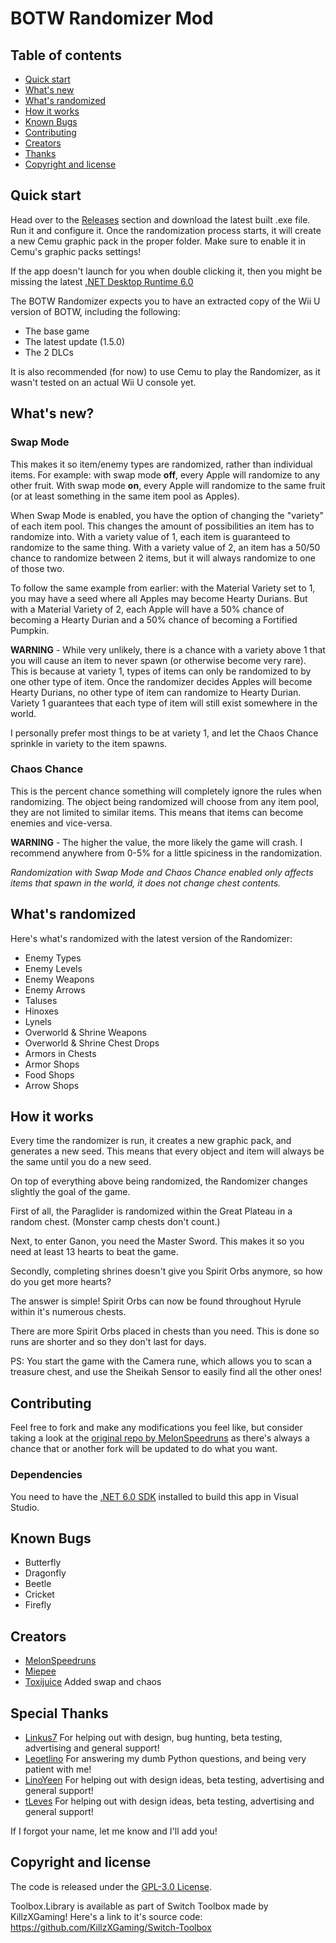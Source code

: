 # BOTW Randomizer Mod

## Table of contents

- [Quick start](#quick-start)
- [What's new](#whats-new)
- [What's randomized](#whats-randomized)
- [How it works](#how-it-works)
- [Known Bugs](#known-bugs)
- [Contributing](#contributing)
- [Creators](#creators)
- [Thanks](#special-thanks)
- [Copyright and license](#copyright-and-license)


## Quick start

Head over to the [Releases](https://github.com/Toxijuice/BotwRandomizer/releases) section and download the latest built .exe file. Run it and configure it. Once the randomization process starts, it will create a new Cemu graphic pack in the proper folder. Make sure to enable it in Cemu's graphic packs settings!

If the app doesn't launch for you when double clicking it, then you might be missing the latest [.NET Desktop Runtime 6.0](https://dotnet.microsoft.com/en-us/download/dotnet/6.0)

The BOTW Randomizer expects you to have an extracted copy of the Wii U version of BOTW, including the following:
- The base game
- The latest update (1.5.0)
- The 2 DLCs

It is also recommended (for now) to use Cemu to play the Randomizer, as it wasn't tested on an actual Wii U console yet.

## What's new?

### Swap Mode
This makes it so item/enemy types are randomized, rather than individual items. For example: with swap mode **off**, every Apple will randomize to any other fruit. With swap mode **on**, every Apple will randomize to the same fruit (or at least something in the same item pool as Apples).

When Swap Mode is enabled, you have the option of changing the "variety" of each item pool. This changes the amount of possibilities an item has to randomize into. With a variety value of 1, each item is guaranteed to randomize to the same thing. With a variety value of 2, an item has a 50/50 chance to randomize between 2 items, but it will always randomize to one of those two.

To follow the same example from earlier: with the Material Variety set to 1, you may have a seed where all Apples may become Hearty Durians. But with a Material Variety of 2, each Apple will have a 50% chance of becoming a Hearty Durian and a 50% chance of becoming a Fortified Pumpkin.

**WARNING** - While very unlikely, there is a chance with a variety above 1 that you will cause an item to never spawn (or otherwise become very rare). This is because at variety 1, types of items can only be randomized to by one other type of item. Once the randomizer decides Apples will become Hearty Durians, no other type of item can randomize to Hearty Durian. Variety 1 guarantees that each type of item will still exist somewhere in the world.

I personally prefer most things to be at variety 1, and let the Chaos Chance sprinkle in variety to the item spawns.


### Chaos Chance
This is the percent chance something will completely ignore the rules when randomizing. The object being randomized will choose from any item pool, they are not limited to similar items. This means that items can become enemies and vice-versa.

**WARNING** - The higher the value, the more likely the game will crash. I recommend anywhere from 0-5% for a little spiciness in the randomization.


*Randomization with Swap Mode and Chaos Chance enabled only affects items that spawn in the world, it does not change chest contents.*

## What's randomized

Here's what's randomized with the latest version of the Randomizer:

 - Enemy Types
 - Enemy Levels
 - Enemy Weapons
 - Enemy Arrows
 - Taluses
 - Hinoxes
 - Lynels
 - Overworld & Shrine Weapons
 - Overworld & Shrine Chest Drops
 - Armors in Chests
 - Armor Shops
 - Food Shops
 - Arrow Shops

## How it works

Every time the randomizer is run, it creates a new graphic pack, and generates a new seed. This means that every object and item will always be the same until you do a new seed.

On top of everything above being randomized, the Randomizer changes slightly the goal of the game.

First of all, the Paraglider is randomized within the Great Plateau in a random chest. (Monster camp chests don't count.)

Next, to enter Ganon, you need the Master Sword. This makes it so you need at least 13 hearts to beat the game.

Secondly, completing shrines doesn't give you Spirit Orbs anymore, so how do you get more hearts?

The answer is simple! Spirit Orbs can now be found throughout Hyrule within it's numerous chests.

There are more Spirit Orbs placed in chests than you need. This is done so runs are shorter and so they don't last for days.

PS: You start the game with the Camera rune, which allows you to scan a treasure chest, and use the Sheikah Sensor to easily find all the other ones!

## Contributing

Feel free to fork and make any modifications you feel like, but consider taking a look at the [original repo by MelonSpeedruns](https://github.com/MelonSpeedruns/BotwRandomizer) as there's always a chance that or another fork will be updated to do what you want.

### Dependencies
You need to have the [.NET 6.0 SDK](https://dotnet.microsoft.com/en-us/download/dotnet/6.0) installed to build this app in Visual Studio.

## Known Bugs

 - Butterfly
 - Dragonfly
 - Beetle
 - Cricket
 - Firefly

## Creators

* [MelonSpeedruns](https://github.com/MelonSpeedruns/)
* [Miepee](https://github.com/miepee/)
* [Toxijuice](https://github.com/Toxijuice) Added swap and chaos

## Special Thanks

* [Linkus7](https://www.twitch.tv/linkus7/) For helping out with design, bug hunting, beta testing, advertising and general support!
* [Leoetlino](https://github.com/leoetlino/) For answering my dumb Python questions, and being very patient with me!
* [LinoYeen](https://www.twitch.tv/linoyeen/) For helping out with design ideas, beta testing, advertising and general support!
* [tLeves](https://www.twitch.tv/tLeves/) For helping out with design ideas, beta testing, advertising and general support!

If I forgot your name, let me know and I'll add you!

## Copyright and license

The code is released under the [GPL-3.0 License](https://github.com/MelonSpeedruns/BotwRandomizer/blob/main/LICENSE).

Toolbox.Library is available as part of Switch Toolbox made by KillzXGaming!
Here's a link to it's source code: https://github.com/KillzXGaming/Switch-Toolbox
